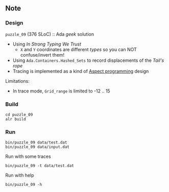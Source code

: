 ## Note

### Design

`puzzle_09` (376 SLoC) :: Ada *geek* solution

* Using *In Strong Typing We Trust*
   *  `X` and `Y` coordinates are different *types* so you can NOT confuse/invert them!
* Using `Ada.Containers.Hashed_Sets` to record displacements of the *Tail's rope*
* Tracing is implemented as a kind of [Aspect programming](https://en.wikipedia.org/wiki/Aspect-oriented_programming) design

Limitations:
* In trace mode, `Grid_range` is limited to -12 .. 15


### Build

```shell
cd puzzle_09
alr build
```

### Run

```shell
bin/puzzle_09 data/test.dat
bin/puzzle_09 data/input.dat
```

Run with some traces

```shell
bin/puzzle_09 -t data/test.dat
```

Run with help

```shell
bin/puzzle_09 -h
```
